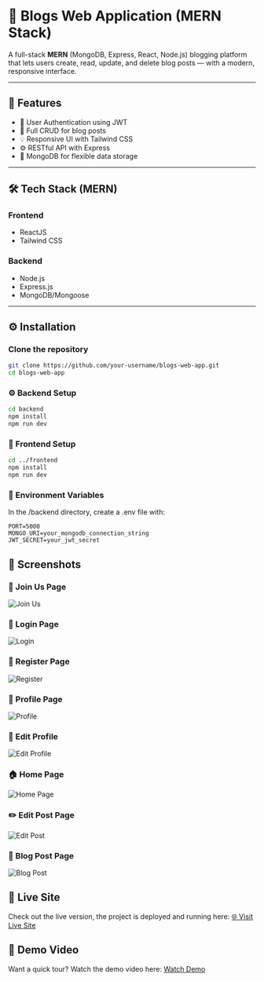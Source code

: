 # 📝 Blogs Web Application (MERN Stack)

A full-stack **MERN** (MongoDB, Express, React, Node.js) blogging platform that lets users create, read, update, and delete blog posts — with a modern, responsive interface.

---

## 🚀 Features

- 🔐 User Authentication using JWT
- 📝 Full CRUD for blog posts
- 💡 Responsive UI with Tailwind CSS
- ⚙️ RESTful API with Express
- 🧠 MongoDB for flexible data storage

---

## 🛠 Tech Stack (MERN)

### Frontend
- ReactJS
- Tailwind CSS

### Backend
- Node.js
- Express.js
- MongoDB/Mongoose

---

## ⚙️ Installation

### Clone the repository

```bash
git clone https://github.com/your-username/blogs-web-app.git
cd blogs-web-app 
```

### ⚙️ Backend Setup

```bash
cd backend
npm install
npm run dev
```

### 🎨 Frontend Setup

```bash
cd ../frontend
npm install
npm run dev
```

### 🔑 Environment Variables
In the /backend directory, create a .env file with:
```
PORT=5000
MONGO_URI=your_mongodb_connection_string
JWT_SECRET=your_jwt_secret
```

## 📸 Screenshots

### 🙌 Join Us Page
![Join Us](./screenshots/joinUs.png)

### 🔐 Login Page
![Login](./screenshots/login.png)

### 📝 Register Page
![Register](./screenshots/register.png)

### 👤 Profile Page
![Profile](./screenshots/profile.png)

### 🔧 Edit Profile
![Edit Profile](./screenshots/editProfile.png)

### 🏠 Home Page
![Home Page](./screenshots/home.png)

### ✏️ Edit Post Page 
![Edit Post](./screenshots/editPost.png)

### 📝 Blog Post Page
![Blog Post](./screenshots/postDetails.png)

## 🔗 Live Site

Check out the live version, the project is deployed and running here: [🌐 Visit Live Site](https://blobs-xi.vercel.app/)

## 🎥 Demo Video

Want a quick tour? Watch the demo video here: [Watch Demo](https://drive.google.com/file/d/1Fc9_Arxk_h_jcWgMwnlwtNjpQAgigzkI/view?usp=drive_link)
